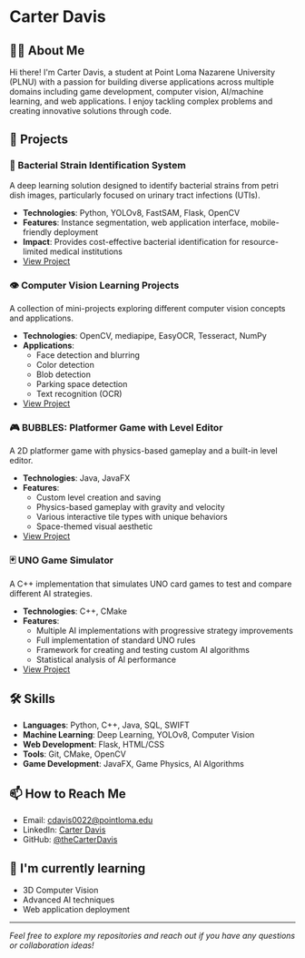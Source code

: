 # Carter Davis

## 👨‍💻 About Me
Hi there! I'm Carter Davis, a student at Point Loma Nazarene University (PLNU) with a passion for building diverse applications across multiple domains including game development, computer vision, AI/machine learning, and web applications. I enjoy tackling complex problems and creating innovative solutions through code.

## 🔭 Projects

### 🦠 Bacterial Strain Identification System
A deep learning solution designed to identify bacterial strains from petri dish images, particularly focused on urinary tract infections (UTIs).
- **Technologies**: Python, YOLOv8, FastSAM, Flask, OpenCV
- **Features**: Instance segmentation, web application interface, mobile-friendly deployment
- **Impact**: Provides cost-effective bacterial identification for resource-limited medical institutions
- [View Project](https://github.com/theCarterDavis/Identification-of-Bacterial-Strains-Using-a-Instance-Segmentation-Model)

### 👁️ Computer Vision Learning Projects
A collection of mini-projects exploring different computer vision concepts and applications.
- **Technologies**: OpenCV, mediapipe, EasyOCR, Tesseract, NumPy
- **Applications**: 
  - Face detection and blurring
  - Color detection
  - Blob detection
  - Parking space detection
  - Text recognition (OCR)
- [View Project](https://github.com/theCarterDavis/ComputerVision)

### 🎮 BUBBLES: Platformer Game with Level Editor
A 2D platformer game with physics-based gameplay and a built-in level editor.
- **Technologies**: Java, JavaFX
- **Features**: 
  - Custom level creation and saving
  - Physics-based gameplay with gravity and velocity
  - Various interactive tile types with unique behaviors
  - Space-themed visual aesthetic
- [View Project](https://github.com/theCarterDavis/Bubbles-Game)

### 🃏 UNO Game Simulator
A C++ implementation that simulates UNO card games to test and compare different AI strategies.
- **Technologies**: C++, CMake
- **Features**:
  - Multiple AI implementations with progressive strategy improvements
  - Full implementation of standard UNO rules
  - Framework for creating and testing custom AI algorithms
  - Statistical analysis of AI performance
- [View Project](https://github.com/theCarterDavis/Uno-AI)

## 🛠️ Skills
- **Languages**: Python, C++, Java, SQL, SWIFT
- **Machine Learning**: Deep Learning, YOLOv8, Computer Vision
- **Web Development**: Flask, HTML/CSS
- **Tools**: Git, CMake, OpenCV
- **Game Development**: JavaFX, Game Physics, AI Algorithms

## 📫 How to Reach Me
- Email: cdavis0022@pointloma.edu
- LinkedIn: [Carter Davis](https://www.linkedin.com/in/carter-davis-79a8a8294)
- GitHub: [@theCarterDavis](https://github.com/theCarterDavis)


## 🌱 I'm currently learning
- 3D Computer Vision
- Advanced AI techniques
- Web application deployment

---
*Feel free to explore my repositories and reach out if you have any questions or collaboration ideas!*
